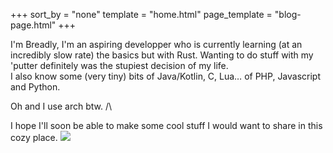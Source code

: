+++
sort_by = "none"
template = "home.html"
page_template = "blog-page.html"
+++

I'm Breadly, I'm an aspiring developper who is currently learning (at an incredibly slow rate) the basics but with
Rust. Wanting to do stuff with my 'putter definitely was the stupiest decision of my life.<br/>
I also know some (very tiny) bits of Java/Kotlin, C, Lua… of PHP, Javascript and Python.

Oh and I use arch btw. /\

I hope I'll soon be able to make some cool stuff I would want to share in this cozy place. ![](/images/catAnim/catNom.gif)
